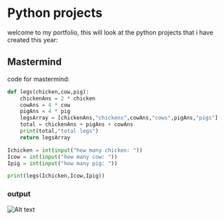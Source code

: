 # Python projects

welcome to my portfolio, this will look at the python projects that i have created this year:

## Mastermind
code for mastermind:

```python
def legs(chicken,cow,pig):
    chickenAns = 2 * chicken
    cowAns = 4 * cow
    pigAns = 4 * pig
    legsArray = [chickenAns,"chickens",cowAns,"cows",pigAns,"pigs"]
    total = chickenAns + pigAns + cowAns
    print(total,"total legs")
    return legsArray

Ichicken = int(input("how many chicken: "))
Icow = int(input("how many cow: "))
Ipig = int(input("how many pig: "))

print(legs(Ichicken,Icow,Ipig))

```

### output
![Alt text](farmerOutput.PNG)

